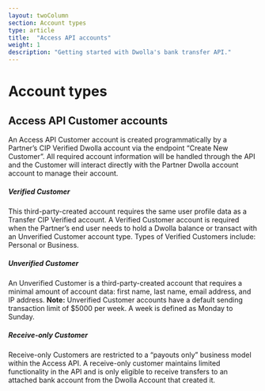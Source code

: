 ```yaml
---
layout: twoColumn
section: Account types
type: article
title:  "Access API accounts"
weight: 1
description: "Getting started with Dwolla's bank transfer API."
---
```


# Account types

## Access API Customer accounts

An Access API Customer account is created programmatically by a Partner’s CIP Verified Dwolla account via the endpoint “Create New Customer”. All required account information will be handled through the API and the Customer will interact directly with the Partner Dwolla account account to manage their account.

##### Verified Customer

This third-party-created account requires the same user profile data as a Transfer CIP Verified account. A Verified Customer account is required when the Partner’s end user needs to hold a Dwolla balance or transact with an Unverified Customer account type. Types of Verified Customers include: Personal or Business. 

##### Unverified Customer

An Unverified Customer is a third-party-created account that requires a minimal amount of account data: first name, last name, email address, and IP address. **Note:** Unverified Customer accounts have a default sending transaction limit of $5000 per week. A week is defined as Monday to Sunday.

##### Receive-only Customer

Receive-only Customers are restricted to a “payouts only” business model within the Access API. A receive-only customer maintains limited functionality in the API and is only eligible to receive transfers to an attached bank account from the Dwolla Account that created it.